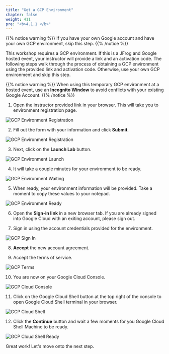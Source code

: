 ```yaml
---
title: "Get a GCP Environment"
chapter: false
weight: 411
pre: "<b>4.1.1 </b>"
---
```


{{% notice warning %}}
If you have your own Google account and have your own GCP environment, skip this step.
{{% /notice %}}

This workshop requires a GCP environment. If this is a JFrog and Google hosted event, your instructor will provide a link and an activation code. The following steps walk through the process of obtaining a GCP environment using the provided link and activation code.
Otherwise, use your own GCP environment and skip this step.

{{% notice warning %}}
When using this temporary GCP environment at a hosted event, use an **Incognito Window** to avoid conflicts with your existing Google Account.
{{% /notice %}}

1. Open the instructor provided link in your browser. This will take you to environment registration page.

![GCP Environment Registration](/images/gcp-environment-registration.png)

2. Fill out the form with your information and click **Submit**.

![GCP Environment Registration](/images/gcp-environment-registration-form.png)

3. Next, click on the **Launch Lab** button.

![GCP Environment Launch](/images/gcp-environment-launch-lab.png)

4. It will take a couple minutes for your environment to be ready.

![GCP Environment Waiting](/images/gcp-environment-waiting.png)

5. When ready, your environment information will be provided. Take a moment to copy these values to your notepad.

![GCP Environment Ready](/images/gcp-environment-ready.png)

6. Open the **Sign-in link** in a new browser tab. If you are already signed into Google Cloud with an exiting account, please sign out.

7. Sign in using the account credentials provided for the environment.

![GCP Sign In](/images/gcp-sign-in.png)

8. **Accept** the new account agreement.

9. Accept the terms of service.

![GCP Terms](/images/gcp-terms.png)

10. You are now on your Google Cloud Console.

![GCP Cloud Console](/images/gcp-cloud-console.png)

11. Click on the Google Cloud Shell button at the top right of the console to open Google Cloud Shell terminal in your browser.

![GCP Cloud Shell](/images/gcp-shell.png)

12. Click the **Continue** button and wait a few moments for you Google Cloud Shell Machine to be ready.

![GCP Cloud Shell Ready](/images/gcp-shell-ready.png)

Great work! Let's move onto the next step.

